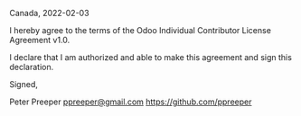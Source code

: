 Canada, 2022-02-03

I hereby agree to the terms of the Odoo Individual Contributor License
Agreement v1.0.

I declare that I am authorized and able to make this agreement and sign this
declaration.

Signed,

Peter Preeper ppreeper@gmail.com https://github.com/ppreeper
